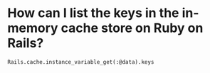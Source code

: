 ---
---
# How can I list the keys in the in-memory cache store on Ruby on Rails?

`Rails.cache.instance_variable_get(:@data).keys`

